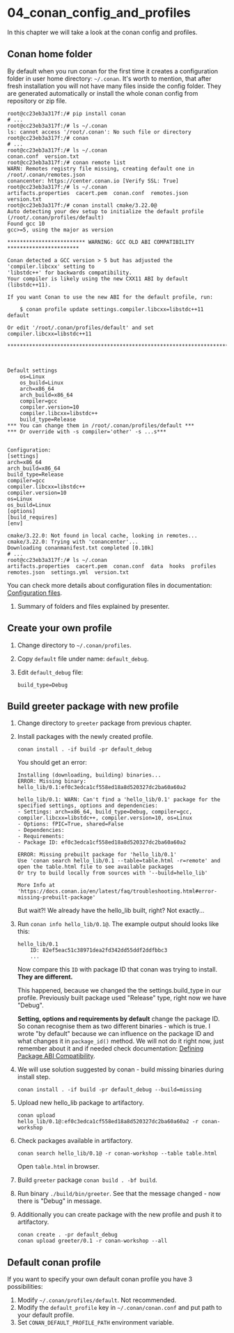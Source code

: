 # 04_conan_config_and_profiles

In this chapter we will take a look at the conan config and profiles.

## Conan home folder

By default when you run conan for the first time it creates a configuration
folder in user home directory: `~/.conan`. It's worth to mention, that after
fresh installation you will not have many files inside the config folder. They
are generated automatically or install the whole conan config from repository
or zip file.

``` console
root@cc23eb3a317f:/# pip install conan
# ...
root@cc23eb3a317f:/# ls ~/.conan
ls: cannot access '/root/.conan': No such file or directory
root@cc23eb3a317f:/# conan
# ...
root@cc23eb3a317f:/# ls ~/.conan
conan.conf  version.txt
root@cc23eb3a317f:/# conan remote list
WARN: Remotes registry file missing, creating default one in /root/.conan/remotes.json
conancenter: https://center.conan.io [Verify SSL: True]
root@cc23eb3a317f:/# ls ~/.conan
artifacts.properties  cacert.pem  conan.conf  remotes.json  version.txt
root@cc23eb3a317f:/# conan install cmake/3.22.0@
Auto detecting your dev setup to initialize the default profile (/root/.conan/profiles/default)
Found gcc 10
gcc>=5, using the major as version

************************* WARNING: GCC OLD ABI COMPATIBILITY ***********************
 
Conan detected a GCC version > 5 but has adjusted the 'compiler.libcxx' setting to
'libstdc++' for backwards compatibility.
Your compiler is likely using the new CXX11 ABI by default (libstdc++11).

If you want Conan to use the new ABI for the default profile, run:

    $ conan profile update settings.compiler.libcxx=libstdc++11 default

Or edit '/root/.conan/profiles/default' and set compiler.libcxx=libstdc++11

************************************************************************************



Default settings
    os=Linux
    os_build=Linux
    arch=x86_64
    arch_build=x86_64
    compiler=gcc
    compiler.version=10
    compiler.libcxx=libstdc++
    build_type=Release
*** You can change them in /root/.conan/profiles/default ***
*** Or override with -s compiler='other' -s ...s***


Configuration:
[settings]
arch=x86_64
arch_build=x86_64
build_type=Release
compiler=gcc
compiler.libcxx=libstdc++
compiler.version=10
os=Linux
os_build=Linux
[options]
[build_requires]
[env]

cmake/3.22.0: Not found in local cache, looking in remotes...
cmake/3.22.0: Trying with 'conancenter'...
Downloading conanmanifest.txt completed [0.10k]
# ...
root@cc23eb3a317f:/# ls ~/.conan
artifacts.properties  cacert.pem  conan.conf  data  hooks  profiles  remotes.json  settings.yml  version.txt
```

You can check more details about configuration files in documentation:
[Configuration files](https://docs.conan.io/en/latest/reference/config_files.html).

1. Summary of folders and files explained by presenter.

## Create your own profile

1. Change directory to `~/.conan/profiles`.
2. Copy `default` file under name: `default_debug`.
3. Edit `default_debug` file:

    ``` script
    build_type=Debug
    ```

## Build greeter package with new profile

1. Change directory to `greeter` package from previous chapter.
2. Install packages with the newly created profile.

    ``` console
    conan install . -if build -pr default_debug
    ```

    You should get an error:
    ``` console
    Installing (downloading, building) binaries...
    ERROR: Missing binary: hello_lib/0.1:ef0c3edca1cf558ed18a8d520327dc2ba60a60a2

    hello_lib/0.1: WARN: Can't find a 'hello_lib/0.1' package for the specified settings, options and dependencies:
    - Settings: arch=x86_64, build_type=Debug, compiler=gcc, compiler.libcxx=libstdc++, compiler.version=10, os=Linux
    - Options: fPIC=True, shared=False
    - Dependencies: 
    - Requirements: 
    - Package ID: ef0c3edca1cf558ed18a8d520327dc2ba60a60a2

    ERROR: Missing prebuilt package for 'hello_lib/0.1'
    Use 'conan search hello_lib/0.1 --table=table.html -r=remote' and open the table.html file to see available packages
    Or try to build locally from sources with '--build=hello_lib'

    More Info at 'https://docs.conan.io/en/latest/faq/troubleshooting.html#error-missing-prebuilt-package'
    ```

    But wait?! We already have the hello_lib built, right? Not exactly...

3. Run `conan info hello_lib/0.1@`. The example output should looks like this:

    ``` console
    hello_lib/0.1
        ID: 82ef5eac51c38971dea2fd342dd55ddf2ddfbbc3
        ...
    ```

    Now compare this `ID` with package ID that conan was trying to install.
    **They are different.**

    This happened, because we changed the the settings.build_type in our profile.
    Previously built package used "Release" type, right now we have "Debug".

    **Setting, options and requirements by default** change the package ID.
    So conan recognise them as two different binaries - which is true.
    I wrote "by default" because we can influence on the package ID and what
    changes it in `package_id()` method. We will not do it right now, just
    remember about it and if needed check documentation:
    [Defining Package ABI Compatibility](https://docs.conan.io/en/latest/creating_packages/define_abi_compatibility.html).

4. We will use solution suggested by conan - build missing binaries during
install step.

    ``` console
    conan install . -if build -pr default_debug --build=missing
    ```

5. Upload new hello_lib package to artifactory.

    ``` console
    conan upload hello_lib/0.1@:ef0c3edca1cf558ed18a8d520327dc2ba60a60a2 -r conan-workshop
    ```

6. Check packages available in artifactory.

    ``` console
    conan search hello_lib/0.1@ -r conan-workshop --table table.html
    ```

    Open `table.html` in browser.

7. Build `greeter` package `conan build . -bf build`.
8. Run binary `./build/bin/greeter`. See that the message changed - now there
is "Debug" in message.
9. Additionally you can create package with the new profile and push it to
artifactory.

    ``` console
    conan create . -pr default_debug
    conan upload greeter/0.1 -r conan-workshop --all
    ```

## Default conan profile

If you want to specify your own default conan profile you have 3 possibilities:

1. Modify `~/.conan/profiles/default`. Not recommended.
2. Modify the `default_profile` key in `~/.conan/conan.conf` and put path to
your default profile.
3. Set `CONAN_DEFAULT_PROFILE_PATH` environment variable.
